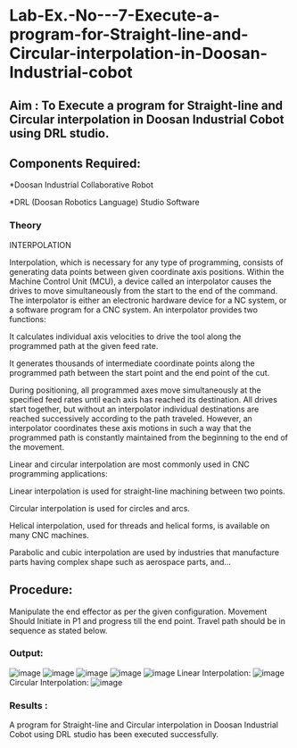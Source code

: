 # Lab-Ex.-No---7-Execute-a-program-for-Straight-line-and-Circular-interpolation-in-Doosan-Industrial-cobot
## Aim : To Execute a program for Straight-line and Circular interpolation in Doosan Industrial Cobot using DRL studio.

## Components Required:

*Doosan Industrial Collaborative Robot

*DRL (Doosan Robotics Language) Studio Software

### Theory 
INTERPOLATION

Interpolation, which is necessary for any type of programming, consists of generating data points between given coordinate axis positions. Within the Machine Control Unit (MCU), a device called an interpolator causes the drives to move simultaneously from the start to the end of the command. The interpolator is either an electronic hardware device for a NC system, or a software program for a CNC system. An interpolator provides two functions:

It calculates individual axis velocities to drive the tool along the programmed path at the given feed rate.

It generates thousands of intermediate coordinate points along the programmed path between the start point and the end point of the cut.

During positioning, all programmed axes move simultaneously at the specified feed rates until each axis has reached its destination. All drives start together, but without an interpolator individual destinations are reached successively according to the path traveled. However, an interpolator coordinates these axis motions in such a way that the programmed path is constantly maintained from the beginning to the end of the movement.

Linear and circular interpolation are most commonly used in CNC programming applications:

Linear interpolation is used for straight-line machining between two points.

Circular interpolation is used for circles and arcs.

Helical interpolation, used for threads and helical forms, is available on many CNC machines.

Parabolic and cubic interpolation are used by industries that manufacture parts having complex shape such as aerospace parts, and...

## Procedure:

Manipulate the end effector as per the given configuration. Movement Should Initiate in P1 and progress till the end point. Travel path should be in sequence as stated below.
### Output:
![image](https://github.com/Naveenaa28/Lab-Ex.-No---7-Execute-a-program-for-Straight-line-and-Circular-interpolation-in-Doosan-Industrial-C/assets/131433133/19d647a3-9f01-40a4-b156-3081de1bf113)
![image](https://github.com/Naveenaa28/Lab-Ex.-No---7-Execute-a-program-for-Straight-line-and-Circular-interpolation-in-Doosan-Industrial-C/assets/131433133/ad222e5e-bc35-43b9-837d-35fd0e15ef25)
![image](https://github.com/Naveenaa28/Lab-Ex.-No---7-Execute-a-program-for-Straight-line-and-Circular-interpolation-in-Doosan-Industrial-C/assets/131433133/4c07ddd6-0615-45f6-add6-28fa20654183)
![image](https://github.com/Naveenaa28/Lab-Ex.-No---7-Execute-a-program-for-Straight-line-and-Circular-interpolation-in-Doosan-Industrial-C/assets/131433133/e606ecaf-eca7-4bdd-a64b-368289b8a620)
![image](https://github.com/Naveenaa28/Lab-Ex.-No---7-Execute-a-program-for-Straight-line-and-Circular-interpolation-in-Doosan-Industrial-C/assets/131433133/fd482c70-c384-4efb-9549-8b508cd11d2e)
Linear Interpolation:
![image](https://github.com/Naveenaa28/Lab-Ex.-No---7-Execute-a-program-for-Straight-line-and-Circular-interpolation-in-Doosan-Industrial-C/assets/131433133/25ada721-5600-402a-9280-57314edf7ee5)
Circular Interpolation:
![image](https://github.com/Naveenaa28/Lab-Ex.-No---7-Execute-a-program-for-Straight-line-and-Circular-interpolation-in-Doosan-Industrial-C/assets/131433133/5570bd3f-30ca-480c-a457-31b3efff1f1d)
### Results :
A program for Straight-line and Circular interpolation in Doosan Industrial Cobot using DRL studio has been executed successfully.



 
